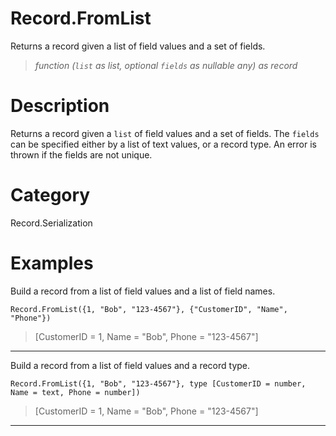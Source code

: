 # Record.FromList
Returns a record given a list of field values and a set of fields.
> _function (<code>list</code> as list, optional <code>fields</code> as nullable any) as record_

# Description 
Returns a record given a <code>list</code> of field values and a set of fields.  The <code>fields</code> can be specified either by a list of text values, or a record type.  An error is thrown if the fields are not unique.
# Category 
Record.Serialization
# Examples 
Build a record from a list of field values and a list of field names.
```
Record.FromList({1, "Bob", "123-4567"}, {"CustomerID", "Name", "Phone"})
```
> [CustomerID = 1, Name = "Bob", Phone = "123-4567"]
***
Build a record from a list of field values and a record type.
```
Record.FromList({1, "Bob", "123-4567"}, type [CustomerID = number, Name = text, Phone = number])
```
> [CustomerID = 1, Name = "Bob", Phone = "123-4567"]
***
